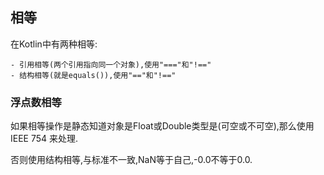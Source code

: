 ## 相等
在Kotlin中有两种相等:

	- 引用相等(两个引用指向同一个对象),使用"==="和"!=="
	- 结构相等(就是equals()),使用"=="和"!=="

### 浮点数相等
如果相等操作是静态知道对象是Float或Double类型是(可空或不可空),那么使用 IEEE 754
来处理.

否则使用结构相等,与标准不一致,NaN等于自己,-0.0不等于0.0.




